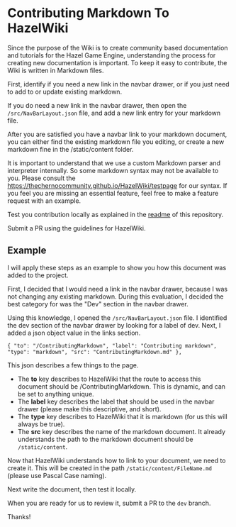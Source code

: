 # Contributing Markdown To HazelWiki

Since the purpose of the Wiki is to create community based documentation and tutorials for the Hazel Game Engine, understanding the process for creating new documentation is important. To keep it easy to contribute, the Wiki is written in Markdown files.

First, identify if you need a new link in the navbar drawer, or if you just need to add to or update existing markdown.

If you do need a new link in the navbar drawer, then open the `/src/NavBarLayout.json` file, and add a new link entry for your markdown file.

After you are satisfied you have a navbar link to your markdown document, you can either find the existing markdown file you editing, or create a new markdown fine in the /static/content folder.

It is important to understand that we use a custom Markdown parser and interpreter internally. So some markdown syntax may not be available to you. Please consult the https://thechernocommunity.github.io/HazelWiki/testpage for our syntax. If you feel you are missing an essential feature, feel free to make a feature request with an example.

Test you contribution locally as explained in the [readme](https://github.com/TheChernoCommunity/HazelWiki/blob/master/README.md) of this repository.

Submit a PR using the guidelines for HazelWiki.


## Example

I will apply these steps as an example to show you how this document was added to the project. 

First, I decided that I would need a link in the navbar drawer, because I was not changing any existing markdown. During this evaluation, I decided the best category for was the "Dev" section in the navbar drawer.

Using this knowledge, I opened the `/src/NavBarLayout.json` file. I identified the dev section of the navbar drawer by looking for a label of dev. Next, I added a json object value in the links section. 

```$json
{ "to": "/ContributingMarkdown", "label": "Contributing markdown", "type": "markdown", "src": "ContributingMarkdown.md" },
```

This json describes a few things to the page. 
- The **to** key describes to HazelWiki that the route to access this document should be /ContributingMarkdown. This is dynamic, and can be set to anything unique. 
- The **label**  key describes the label that should be used in the navbar drawer (please make this descriptive, and short).
- The **type** key describes to HazelWiki that it is markdown (for us this will always be true).
- The **src** key describes the name of the markdown document. It already understands the path to the markdown document should be `/static/content`.

Now that HazelWiki understands how to link to your document, we need to create it. This will be created in the path `/static/content/FileName.md` (please use Pascal Case naming).

Next write the document, then test it locally. 

When you are ready for us to review it, submit a PR to the `dev` branch. 

Thanks!
